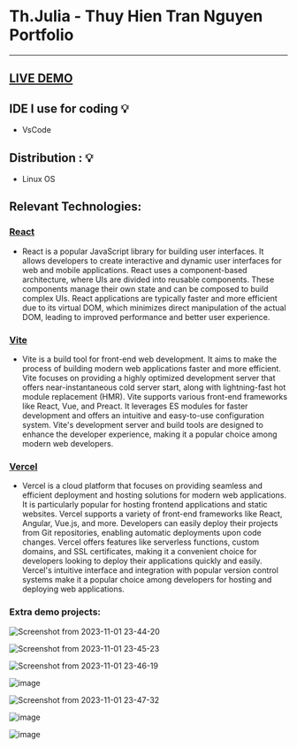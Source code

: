 # Th.Julia - Thuy Hien Tran Nguyen Portfolio
-------------------------------------------------------------------------------------------------
## [LIVE DEMO](https://th-julia-portfolio.vercel.app/)

## IDE I use for coding :bulb:
- VsCode

## Distribution : :bulb:
- Linux OS

## Relevant Technologies:
### [React](https://legacy.reactjs.org/docs/getting-started.html) 
- React is a popular JavaScript library for building user interfaces. It allows developers to create interactive and dynamic user interfaces for web and mobile applications. React uses a component-based architecture, where UIs are divided into reusable components. These components manage their own state and can be composed to build complex UIs. React applications are typically faster and more efficient due to its virtual DOM, which minimizes direct manipulation of the actual DOM, leading to improved performance and better user experience.

### [Vite](https://vitejs.dev/guide/) 
- Vite is a build tool for front-end web development. It aims to make the process of building modern web applications faster and more efficient. Vite focuses on providing a highly optimized development server that offers near-instantaneous cold server start, along with lightning-fast hot module replacement (HMR). Vite supports various front-end frameworks like React, Vue, and Preact. It leverages ES modules for faster development and offers an intuitive and easy-to-use configuration system. Vite's development server and build tools are designed to enhance the developer experience, making it a popular choice among modern web developers.

### [Vercel](https://vercel.com/docs)
- Vercel is a cloud platform that focuses on providing seamless and efficient deployment and hosting solutions for modern web applications. It is particularly popular for hosting frontend applications and static websites. Vercel supports a variety of front-end frameworks like React, Angular, Vue.js, and more. Developers can easily deploy their projects from Git repositories, enabling automatic deployments upon code changes. Vercel offers features like serverless functions, custom domains, and SSL certificates, making it a convenient choice for developers looking to deploy their applications quickly and easily. Vercel's intuitive interface and integration with popular version control systems make it a popular choice among developers for hosting and deploying web applications.

### Extra demo projects:
![Screenshot from 2023-11-01 23-44-20](https://github.com/JuliaThTranNguyen/Th.Julia_Portfolio/assets/49017322/8d6b602b-82f1-42f5-8212-e9f6512ac676)

![Screenshot from 2023-11-01 23-45-23](https://github.com/JuliaThTranNguyen/Th.Julia_Portfolio/assets/49017322/5af4b437-50f4-4c64-a161-b7c8008385a7)

![Screenshot from 2023-11-01 23-46-19](https://github.com/JuliaThTranNguyen/Th.Julia_Portfolio/assets/49017322/108a2dba-8a53-4b37-9f42-0d23eb294b32)

![image](https://github.com/JuliaThTranNguyen/Th.Julia_Portfolio/assets/49017322/3bf7fbb1-1cfc-4000-b1ae-eb35e4c67358)


![Screenshot from 2023-11-01 23-47-32](https://github.com/JuliaThTranNguyen/Th.Julia_Portfolio/assets/49017322/2d74d466-6a2c-45a0-ba49-5862a0a625a0)

![image](https://github.com/JuliaThTranNguyen/Th.Julia_Portfolio/assets/49017322/ae9f431b-38c2-4e3b-9ea3-7943886c08fa)

![image](https://github.com/JuliaThTranNguyen/Th.Julia_Portfolio/assets/49017322/f2aa96ee-528b-4cde-a37e-4d771183c4f9)
